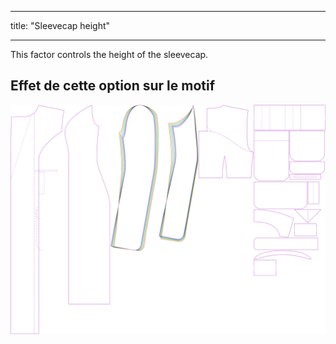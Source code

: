 - - -
title: "Sleevecap height"
- - -

This factor controls the height of the sleevecap.

## Effet de cette option sur le motif

![Cette image montre l'effet de cette option en superposant plusieurs variantes qui ont une valeur différente pour cette option](carlita_sleevecapheight_sample.svg "Effet de cette option sur le modèle")
